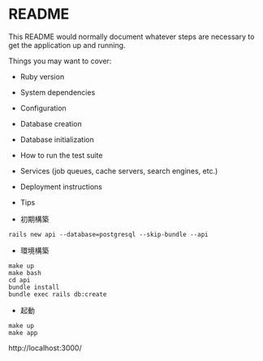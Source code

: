# README

This README would normally document whatever steps are necessary to get the
application up and running.

Things you may want to cover:

* Ruby version

* System dependencies

* Configuration

* Database creation

* Database initialization

* How to run the test suite

* Services (job queues, cache servers, search engines, etc.)

* Deployment instructions

* Tips
- 初期構築
```
rails new api --database=postgresql --skip-bundle --api
```

- 環境構築
```
make up
make bash
cd api
bundle install
bundle exec rails db:create
```

- 起動
```
make up
make app
```
http://localhost:3000/

